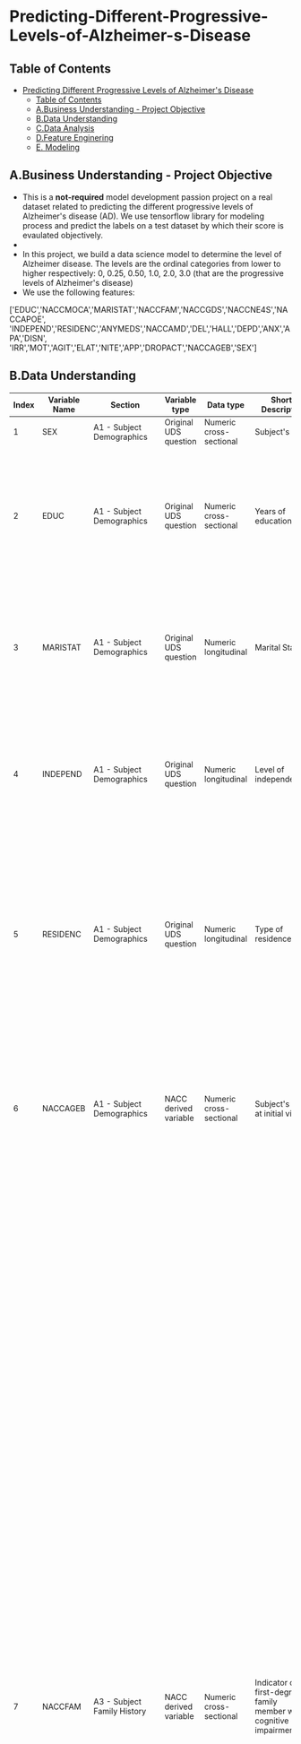 # Predicting-Different-Progressive-Levels-of-Alzheimer-s-Disease

## Table of Contents

- [Predicting Different Progressive Levels of Alzheimer's Disease](#predicting-different-progressive-levels-of-alzheimers-disease)
  - [Table of Contents](#table-of-contents)
  - [A.Business Understanding - Project Objective](#abusiness-understanding---project-objective)
  - [B.Data Understanding](#bdata-understanding)
  - [C.Data Analysis](#cdata-analysis)
  - [D.Feature Enginering](#dfeature-enginering)
  - [E. Modeling](#e-modeling)

## A.Business Understanding - Project Objective

- This is a **not-required** model development passion project on a real dataset related to predicting the different progressive levels of Alzheimer's disease (AD). We use tensorflow library for modeling process and predict the labels on a test dataset by which their score is evaulated objectively.
- 
- In this project, we build a data science model to determine the level of Alzheimer disease. The levels are the ordinal categories from lower to higher respectively: 0, 0.25, 0.50, 1.0, 2.0, 3.0 (that are the progressive levels of Alzheimer's disease)
- We use the following features:

['EDUC','NACCMOCA','MARISTAT','NACCFAM','NACCGDS','NACCNE4S','NACCAPOE', 'INDEPEND','RESIDENC','ANYMEDS','NACCAMD','DEL','HALL','DEPD','ANX','APA','DISN', 'IRR','MOT','AGIT','ELAT','NITE','APP','DROPACT','NACCAGEB','SEX']

## B.Data Understanding


| Index | Variable Name | Section                                             | Variable type         | Data type               | Short Descriptor                                                  | Data Source | Allowable codes                                                                                                                                                                                                                                                                                              | Missing Codes | Description / derivation                                                                                                                                                                                                                                                                                                                                                                                                                                                                                                                                                                                                                                                                                                                                                                                                                                                                                                                                                                                                                                                                                                                                                                                                                                                                                                                                                                                                                                                                                                                                                                                                                                                                                                                                                                                                                                                                                                                                                                                                                                                                                                                                                                                                                                        |
| ----- | ------------- | --------------------------------------------------- | --------------------- | ----------------------- | ----------------------------------------------------------------- | ----------- | ------------------------------------------------------------------------------------------------------------------------------------------------------------------------------------------------------------------------------------------------------------------------------------------------------------ | ------------- | --------------------------------------------------------------------------------------------------------------------------------------------------------------------------------------------------------------------------------------------------------------------------------------------------------------------------------------------------------------------------------------------------------------------------------------------------------------------------------------------------------------------------------------------------------------------------------------------------------------------------------------------------------------------------------------------------------------------------------------------------------------------------------------------------------------------------------------------------------------------------------------------------------------------------------------------------------------------------------------------------------------------------------------------------------------------------------------------------------------------------------------------------------------------------------------------------------------------------------------------------------------------------------------------------------------------------------------------------------------------------------------------------------------------------------------------------------------------------------------------------------------------------------------------------------------------------------------------------------------------------------------------------------------------------------------------------------------------------------------------------------------------------------------------------------------------------------------------------------------------------------------------------------------------------------------------------------------------------------------------------------------------------------------------------------------------------------------------------------------------------------------------------------------------------------------------------------------------------------------------------------------- |
| 1     | SEX           | A1 - Subject Demographics                           | Original UDS question | Numeric cross-sectional | Subject's sex                                                     | rdd         | 1 = Male<br>2 = Female                                                                                                                                                                                                                                                                                       |               |                                                                                                                                                                                                                                                                                                                                                                                                                                                                                                                                                                                                                                                                                                                                                                                                                                                                                                                                                                                                                                                                                                                                                                                                                                                                                                                                                                                                                                                                                                                                                                                                                                                                                                                                                                                                                                                                                                                                                                                                                                                                                                                                                                                                                                                                 |
| 2     | EDUC          | A1 - Subject Demographics                           | Original UDS question | Numeric cross-sectional | Years of education                                                | rdd         | 0 - 36<br>99 = Unknown                                                                                                                                                                                                                                                                                       |               | In general,<br>12 = high school or GRE,<br>16 = bachelor's degree,<br>18 = master's degree,<br>20 = doctorate.<br>Note that although this variable is not collected at follow-up visits, the value from the initial visit will be shown at all follow-up visits.                                                                                                                                                                                                                                                                                                                                                                                                                                                                                                                                                                                                                                                                                                                                                                                                                                                                                                                                                                                                                                                                                                                                                                                                                                                                                                                                                                                                                                                                                                                                                                                                                                                                                                                                                                                                                                                                                                                                                                                                |
| 3     | MARISTAT      | A1 - Subject Demographics                           | Original UDS question | Numeric longitudinal    | Marital Status                                                    | rdd         | 1 = Married<br>2 = Widowed<br>3 = Divorced<br>4 = Separated<br>5 = Never married (for marriage was annulled)<br>6 = Living as married/domestic partner<br>8 = Other or unknown                                                                                                                               |               | Note that in v1– 2 there was an option for “other” status. These have been recoded to maristat = 9.                                                                                                                                                                                                                                                                                                                                                                                                                                                                                                                                                                                                                                                                                                                                                                                                                                                                                                                                                                                                                                                                                                                                                                                                                                                                                                                                                                                                                                                                                                                                                                                                                                                                                                                                                                                                                                                                                                                                                                                                                                                                                                                                                             |
| 4     | INDEPEND      | A1 - Subject Demographics                           | Original UDS question | Numeric longitudinal    | Level of independence                                             | rdd         | 1 = Able to live independently<br>2 = Requires some assistance with complex activities<br>3 = Requires some assistance with basic activities<br>4 = Completely dependent<br>9 = Unknown                                                                                                                      |               |                                                                                                                                                                                                                                                                                                                                                                                                                                                                                                                                                                                                                                                                                                                                                                                                                                                                                                                                                                                                                                                                                                                                                                                                                                                                                                                                                                                                                                                                                                                                                                                                                                                                                                                                                                                                                                                                                                                                                                                                                                                                                                                                                                                                                                                                 |
| 5     | RESIDENC      | A1 - Subject Demographics                           | Original UDS question | Numeric longitudinal    | Type of residence                                                 | rdd         | 1 = Single- or multi-family private residence<br>(apartment, condo, house)<br>2 = Retirement community or independent group living<br>3 = Assisted living, adult family home, or boarding home<br>4 = Skilled nursing facility, nursing home, hospital, or hospice<br>9 = Other or unknown                   |               | Note that in v1– 2 there was an option for “other” type of residence. These have been recoded to residenc = 9.                                                                                                                                                                                                                                                                                                                                                                                                                                                                                                                                                                                                                                                                                                                                                                                                                                                                                                                                                                                                                                                                                                                                                                                                                                                                                                                                                                                                                                                                                                                                                                                                                                                                                                                                                                                                                                                                                                                                                                                                                                                                                                                                                  |
| 6     | NACCAGEB      | A1 - Subject Demographics                           | NACC derived variable | Numeric cross-sectional | Subject's age at initial visit                                    | rdd         | 18 - 120                                                                                                                                                                                                                                                                                                     |               | Birth month and year are required elements in the UDS; however, birth day is not collected. To calculate naccageb, birth day is set to 1 for all subjects. Baseline age is then computed as initial visit date minus birth date. Note that although this variable is listed for all visits, it does not change across visits; it is cross-sectional.                                                                                                                                                                                                                                                                                                                                                                                                                                                                                                                                                                                                                                                                                                                                                                                                                                                                                                                                                                                                                                                                                                                                                                                                                                                                                                                                                                                                                                                                                                                                                                                                                                                                                                                                                                                                                                                                                                            |
| 7     | NACCFAM       | A3 - Subject Family History                         | NACC derived variable | Numeric cross-sectional | Indicator of first-degree family member with cognitive impairment | rdd         | 0 = No report of a first-degree family member with cognitive impairment<br>1 = Report of at least one first-degree family member with cognitive impairment<br>9 = Unknown<br>\-4 = Not available: UDS form submitted did not collect data in this way, or a skip pattern precludes response to this question |               | UDS Form A3 version 1 – 2, submitted at all available visits: Subjects reporting at least one parent, sibling, or child with dementia at any visit will have naccfam = 1. Subjects who report no first-degree family members with dementia at all visits where Form A3 is submitted will have naccfam = 0.<br>UDS Form A3 version 3.0 or subsequent versions, submitted at all available visits: If at least one parent, sibling, or child is reported to have both a primary neurological problem/psychiatric condition of cognitive impairment/behavior change (coded as 1) and one of the primary diagnosis codes listed below at any visit, then naccfam = 1. Subjects who report all first-degree family members as having a family history absent of cognitive impairment/psychiatric condition (primary neurological problem/psychiatric condition coded as 2–8) or a primary neurological problem/psychiatric condition is reported (coded as 1), but a code other than those listed below is reported, will have naccfam = 0.<br>For subjects with Form A3 data from multiple form versions, all available data will be included in the calculation of naccfam. For example, if a family history of cognitive impairment is indicated on Form A3 using v3.0 but not on a previous version using v1–2, the subject will still have naccfam = 1.<br>Those with a submitted Form A3 (any version) who are missing data on all first-degree family members are coded as Unknown (naccfam = 9). If some first-degree family members are coded as No and some are coded as Unknown, then they are all coded as Unknown (naccfam = 9).<br>In general, a known history of cognitive impairment reported at any visit supersedes all visits with missing codes. Likewise, an indication of cognitive impairment at any visit supersedes all other visits where a history of cognitive impairment is indicated as not present. In all other conditions where reporting varies, data from the most recent visit are used to calculate naccfam.<br>If Form A3 was never submitted for any version of the UDS, naccfam will take a value of -4. Note that although this variable is listed for all visits, it does not change across visits; it is cross-sectional. |
| 8     | ANYMEDS       | A4 - Subject Medications                            | Original UDS question | Numeric longitudinal    | Subject taking any medications                                    | rdd         | 0 = No<br>1 = Yes<br>\-4 = Did not complete medications form                                                                                                                                                                                                                                                 |               | If the medications form was not completed, then anymeds = - 4.                                                                                                                                                                                                                                                                                                                                                                                                                                                                                                                                                                                                                                                                                                                                                                                                                                                                                                                                                                                                                                                                                                                                                                                                                                                                                                                                                                                                                                                                                                                                                                                                                                                                                                                                                                                                                                                                                                                                                                                                                                                                                                                                                                                                  |
| 9     | NACCAMD       | A4 - Subject Medications                            | NACC derived variable | Numeric longitudinal    | Total number of medications reported at each visit                | rdd         | 0 - 40<br>\-4 = Did not complete medications form                                                                                                                                                                                                                                                            |               | This variable provides the total number of medications reported at a visit including all prescription and over the counter medications reported on UDS Form A4 at a single visit. If the medications form was not completed, then naccamd = -4.                                                                                                                                                                                                                                                                                                                                                                                                                                                                                                                                                                                                                                                                                                                                                                                                                                                                                                                                                                                                                                                                                                                                                                                                                                                                                                                                                                                                                                                                                                                                                                                                                                                                                                                                                                                                                                                                                                                                                                                                                 |
| 10    | CDRGLOB       | B4 CDR® Plus NACC FTLD                              | Original UDS question | Numeric longitudinal    | Global CDR®                                                       | rdd         | 0.0 = No impairment<br>0.5 = Questionable impairment 1.0 = Mild impairment<br>2.0 = Moderate impairment<br>3.0 = Severe impairment                                                                                                                                                                           |               |                                                                                                                                                                                                                                                                                                                                                                                                                                                                                                                                                                                                                                                                                                                                                                                                                                                                                                                                                                                                                                                                                                                                                                                                                                                                                                                                                                                                                                                                                                                                                                                                                                                                                                                                                                                                                                                                                                                                                                                                                                                                                                                                                                                                                                                                 |
| 11    | DEL           | B5 Neuropsychiatric Inventory Questionnaire (NPI-Q) | Original UDS question | Numeric longitudinal    | Delusions in the last month                                       | rdd         | 0 = No<br>1 = Yes<br>9 = Unkown<br>\- 4 = Not available: UDS form submitted did not collect data in this way, or a skip pattern precludes response to this question<br>                                                                                                                                      |               | An option of Unknown (del=9) was added to UDS v3.0 and subsequent versions. Also note that the wording in v3.0 and subsequent versions changed to be consistent with the way the NPI-Q was originally intended to be completed; the wording changes are not expected to affect the essential meaning of the question.                                                                                                                                                                                                                                                                                                                                                                                                                                                                                                                                                                                                                                                                                                                                                                                                                                                                                                                                                                                                                                                                                                                                                                                                                                                                                                                                                                                                                                                                                                                                                                                                                                                                                                                                                                                                                                                                                                                                           |
| 12    | HALL          | B5 Neuropsychiatric Inventory Questionnaire (NPI-Q) | Original UDS question | Numeric longitudinal    | Hallucinations in the last month                                  | rdd         | 0 = No<br>1 = Yes<br>9 = Unkown<br>\- 4 = Not available: UDS form submitted did not collect data in this way, or a skip pattern precludes response to this question<br>                                                                                                                                      |               | An option of Unknown (hall = 9) was added to UDS v3.0 and subsequent versions. Also note that the wording in v3.0 and subsequent versions changed to be consistent with the way the NPI-Q was originally intended to be completed; the wording changes are not expected to affect the essential meaning of the question.                                                                                                                                                                                                                                                                                                                                                                                                                                                                                                                                                                                                                                                                                                                                                                                                                                                                                                                                                                                                                                                                                                                                                                                                                                                                                                                                                                                                                                                                                                                                                                                                                                                                                                                                                                                                                                                                                                                                        |
| 13    | AGIT          | B5 Neuropsychiatric Inventory Questionnaire (NPI-Q) | Original UDS question | Numeric longitudinal    | Agitation or aggression in the last month                         | rdd         | 0 = No<br>1 = Yes<br>9 = Unkown<br>\- 4 = Not available: UDS form submitted did not collect data in this way, or a skip pattern precludes response to this question<br>                                                                                                                                      |               | An option of Unknown (agit = 9) was added to UDS v3.0 and subsequent versions. Also note that the wording in v3.0 and subsequent versions changed to be consistent with the way the NPI-Q was originally intended to be completed; the wording changes are not expected to affect the essential meaning of the question.                                                                                                                                                                                                                                                                                                                                                                                                                                                                                                                                                                                                                                                                                                                                                                                                                                                                                                                                                                                                                                                                                                                                                                                                                                                                                                                                                                                                                                                                                                                                                                                                                                                                                                                                                                                                                                                                                                                                        |
| 14    | DEPD          | B5 Neuropsychiatric Inventory Questionnaire (NPI-Q) | Original UDS question | Numeric longitudinal    | Depression or dysphoria in the last month                         | rdd         | 0 = No<br>1 = Yes<br>9 = Unkown<br>\- 4 = Not available: UDS form submitted did not collect data in this way, or a skip pattern precludes response to this question<br>                                                                                                                                      |               | An option of Unknown (depd = 9) was added to UDS v3.0 and subsequent versions. Also note that the wording in v3.0 and subsequent versions changed to be consistent with the way the NPI-Q was originally intended to be completed; the wording changes are not expected to affect the essential meaning of the question.                                                                                                                                                                                                                                                                                                                                                                                                                                                                                                                                                                                                                                                                                                                                                                                                                                                                                                                                                                                                                                                                                                                                                                                                                                                                                                                                                                                                                                                                                                                                                                                                                                                                                                                                                                                                                                                                                                                                        |
| 15    | ANX           | B5 Neuropsychiatric Inventory Questionnaire (NPI-Q) | Original UDS question | Numeric longitudinal    | Anxiety in the last month                                         | rdd         | 0 = No<br>1 = Yes<br>9 = Unkown<br>\- 4 = Not available: UDS form submitted did not collect data in this way, or a skip pattern precludes response to this question<br>                                                                                                                                      |               | An option of Unknown (anx = 9) was added to UDS v3.0 and subsequent versions. Also note that the wording in v3.0 and subsequent versions changed to be consistent with the way the NPI-Q was originally intended to be completed; the wording changes are not expected to affect the essential meaning of the question.                                                                                                                                                                                                                                                                                                                                                                                                                                                                                                                                                                                                                                                                                                                                                                                                                                                                                                                                                                                                                                                                                                                                                                                                                                                                                                                                                                                                                                                                                                                                                                                                                                                                                                                                                                                                                                                                                                                                         |
| 16    | ELAT          | B5 Neuropsychiatric Inventory Questionnaire (NPI-Q) | Original UDS question | Numeric longitudinal    | Elation or euphoria in the last month                             | rdd         | 0 = No<br>1 = Yes<br>9 = Unkown<br>\- 4 = Not available: UDS form submitted did not collect data in this way, or a skip pattern precludes response to this question<br>                                                                                                                                      |               | An option of Unknown (elat = 9) was added to UDS v3.0 and subsequent versions. Also note that the wording in v3.0 and subsequent versions changed to be consistent with the way the NPI-Q was originally intended to be completed; the wording changes are not expected to affect the essential meaning of the question.                                                                                                                                                                                                                                                                                                                                                                                                                                                                                                                                                                                                                                                                                                                                                                                                                                                                                                                                                                                                                                                                                                                                                                                                                                                                                                                                                                                                                                                                                                                                                                                                                                                                                                                                                                                                                                                                                                                                        |
| 17    | APA           | B5 Neuropsychiatric Inventory Questionnaire (NPI-Q) | Original UDS question | Numeric longitudinal    | Apathy or indifference in the last month                          | rdd         | 0 = No<br>1 = Yes<br>9 = Unkown<br>\- 4 = Not available: UDS form submitted did not collect data in this way, or a skip pattern precludes response to this question<br>                                                                                                                                      |               | An option of Unknown (apa = 9) was added to UDS v3.0 and subsequent versions. Also note that the wording in v3.0 and subsequent versions changed to be consistent with the way the NPI-Q was originally intended to be completed; the wording changes are not expected to affect the essential meaning of the question.                                                                                                                                                                                                                                                                                                                                                                                                                                                                                                                                                                                                                                                                                                                                                                                                                                                                                                                                                                                                                                                                                                                                                                                                                                                                                                                                                                                                                                                                                                                                                                                                                                                                                                                                                                                                                                                                                                                                         |
| 18    | DISN          | B5 Neuropsychiatric Inventory Questionnaire (NPI-Q) | Original UDS question | Numeric longitudinal    | Disinhibition in the last month                                   | rdd         | 0 = No<br>1 = Yes<br>9 = Unkown<br>\- 4 = Not available: UDS form submitted did not collect data in this way, or a skip pattern precludes response to this question<br>                                                                                                                                      |               | An option of Unknown (disn = 9) was added to UDS v3.0 and subsequent versions. Also note that the wording in v3.0 and subsequent versions changed to be consistent with the way the NPI-Q was originally intended to be completed; the wording changes are not expected to affect the essential meaning of the question.                                                                                                                                                                                                                                                                                                                                                                                                                                                                                                                                                                                                                                                                                                                                                                                                                                                                                                                                                                                                                                                                                                                                                                                                                                                                                                                                                                                                                                                                                                                                                                                                                                                                                                                                                                                                                                                                                                                                        |
| 19    | IRR           | B5 Neuropsychiatric Inventory Questionnaire (NPI-Q) | Original UDS question | Numeric longitudinal    | Irritability or lability in the last month                        | rdd         | 0 = No<br>1 = Yes<br>9 = Unkown<br>\- 4 = Not available: UDS form submitted did not collect data in this way, or a skip pattern precludes response to this question<br>                                                                                                                                      |               | An option of Unknown (irr = 9) was added to UDS v3.0 and subsequent versions. Also note that the wording in v3.0 and subsequent versions changed to be consistent with the way the NPI-Q was originally intended to be completed; the wording changes are not expected to affect the essential meaning of the question.                                                                                                                                                                                                                                                                                                                                                                                                                                                                                                                                                                                                                                                                                                                                                                                                                                                                                                                                                                                                                                                                                                                                                                                                                                                                                                                                                                                                                                                                                                                                                                                                                                                                                                                                                                                                                                                                                                                                         |
| 20    | MOT           | B5 Neuropsychiatric Inventory Questionnaire (NPI-Q) | Original UDS question | Numeric longitudinal    | Motor disturbance in the last month                               | rdd         | 0 = No<br>1 = Yes<br>9 = Unkown<br>\- 4 = Not available: UDS form submitted did not collect data in this way, or a skip pattern precludes response to this question<br>                                                                                                                                      |               | An option of Unknown (mot = 9) was added to UDS v3.0 and subsequent versions. Also note that the wording in v3.0 and subsequent versions changed to be consistent with the way the NPI-Q was originally intended to be completed; the wording changes are not expected to affect the essential meaning of the question.                                                                                                                                                                                                                                                                                                                                                                                                                                                                                                                                                                                                                                                                                                                                                                                                                                                                                                                                                                                                                                                                                                                                                                                                                                                                                                                                                                                                                                                                                                                                                                                                                                                                                                                                                                                                                                                                                                                                         |
| 21    | NITE          | B5 Neuropsychiatric Inventory Questionnaire (NPI-Q) | Original UDS question | Numeric longitudinal    | Nighttime behaviors in the last month                             | rdd         | 0 = No<br>1 = Yes<br>9 = Unkown<br>\- 4 = Not available: UDS form submitted did not collect data in this way, or a skip pattern precludes response to this question<br>                                                                                                                                      |               | An option of Unknown (nite = 9) was added to UDS v3.0 and subsequent versions. Also note that the wording in v3.0 and subsequent versions changed to be consistent with the way the NPI-Q was originally intended to be completed; the wording changes are not expected to affect the essential meaning of the question.                                                                                                                                                                                                                                                                                                                                                                                                                                                                                                                                                                                                                                                                                                                                                                                                                                                                                                                                                                                                                                                                                                                                                                                                                                                                                                                                                                                                                                                                                                                                                                                                                                                                                                                                                                                                                                                                                                                                        |
| 22    | APP           | B5 Neuropsychiatric Inventory Questionnaire (NPI-Q) | Original UDS question | Numeric longitudinal    | Appetite and eating problems in the last month                    | rdd         | 0 = No<br>1 = Yes<br>9 = Unkown<br>\- 4 = Not available: UDS form submitted did not collect data in this way, or a skip pattern precludes response to this question<br>                                                                                                                                      |               | An option of Unknown (app = 9) was added to UDS v3.0 and subsequent versions. Also note that the wording in v3.0 and subsequent versions changed to be consistent with the way the NPI-Q was originally intended to be completed; the wording changes are not expected to affect the essential meaning of the question.                                                                                                                                                                                                                                                                                                                                                                                                                                                                                                                                                                                                                                                                                                                                                                                                                                                                                                                                                                                                                                                                                                                                                                                                                                                                                                                                                                                                                                                                                                                                                                                                                                                                                                                                                                                                                                                                                                                                         |
| 23    | NACCGDS       | B6 Geriatric Depression Scale (GDS)                 | NACC derived variable | Numeric longitudinal    | Total GDS Score                                                   | rdd         | 0 - 15<br>88 = Could not be calculated<br>\- 4 = Not available: UDS form submitted did not collect data in this way, or a skip pattern precludes response to this question                                                                                                                                   |               | In earlier versions of the UDS, Centers were not given instructions on how to calculate the total GDS score if three or fewer GDS items were missing. NACC has created a new derived variable for Total GDS score so that subjects who were given the GDS in the earlier versions of UDS v1 will have a total GDS score if they skipped three or fewer items on the questionnaire. If the subject was missing more than three of the 15 items on the GDS for any UDS version, naccgds = 88. The UDS Coding Guidebook for Form B6 provides the algorithm for calculating the GDS score when three or fewer items are missing.                                                                                                                                                                                                                                                                                                                                                                                                                                                                                                                                                                                                                                                                                                                                                                                                                                                                                                                                                                                                                                                                                                                                                                                                                                                                                                                                                                                                                                                                                                                                                                                                                                    |
| 24    | DROPACT       | B6 Geriatric Depression Scale (GDS)                 | Original UDS question | Numeric longitudinal    | Have you dropped many of your activities and interests?           | rdd         | 0 = No<br>1 = Yes<br>9 = Did not answer<br>\- 4 = Not available: UDS form submitted did not collect data in this way, or a skip pattern precludes response to this question<br>                                                                                                                              |               | Note that an option of 9 = Did not answer was added to UDS v3.0 and subsequent versions.                                                                                                                                                                                                                                                                                                                                                                                                                                                                                                                                                                                                                                                                                                                                                                                                                                                                                                                                                                                                                                                                                                                                                                                                                                                                                                                                                                                                                                                                                                                                                                                                                                                                                                                                                                                                                                                                                                                                                                                                                                                                                                                                                                        |
| 25    | NACCAPOE      |                                                     | NACC derived variable | Numeric cross-sectional | APOE genotype                                                     | rdd-genetic | 1 = e3,e3<br>2 = e3,e4<br>3 = e3,e2<br>4 = e4,e4<br>5 = e4,e2<br>6 = e2,e2<br>9 = Missing/ unknown/ not assessed                                                                                                                                                                                             |               | APOE genotype is run independently by the ADC and reported to NACC on the NACC Neuropathology Form. APOE genotype is also reported by ADGC and NCRAD. In the rare case that the ADC-reported genotype and the genotype reported by ADGC are not the same, the genotype is set to 9 = Missing for that subject.                                                                                                                                                                                                                                                                                                                                                                                                                                                                                                                                                                                                                                                                                                                                                                                                                                                                                                                                                                                                                                                                                                                                                                                                                                                                                                                                                                                                                                                                                                                                                                                                                                                                                                                                                                                                                                                                                                                                                  |
| 26    | NACCNE4S      |                                                     | NACC derived variable | Numeric cross-sectional | Number of APOE e4 alleles                                         | rdd-genetic | 0 = No e4 allele<br>1 = 1 copy of e4 allele<br>2 = 2 copies of e4 allele<br>9 = Missing/ unknown/ not assessed                                                                                                                                                                                               |               | APOE genotype is run independently by the ADC and reported to NACC on the NACC Neuropathology Form. APOE genotype is also reported by ADGC and NCRAD. In the rare case that the ADC-reported genotype and the genotype reported by ADGC are not the same, the genotype is set to 9 = Missing for that subject.                                                                                                                                                                                                                                                                                                                                                                                                                                                                                                                                                                                                                                                                                                                                                                                                                                                                                                                                                                                                                                                                                                                                                                                                                                                                                                                                                                                                                                                                                                                                                                                                                                                                                                                                                                                                                                                                                                                                                  |

- The shape of the dataset is (9180, 38)
  - There are 9180 observations and 38 variables.
- There is no missing values in the dataset.
- In 38 variables, 32 of them contain categorical data, 6 of them numerical data and 32 nominal data.
  - Categorical column names: ['NACCFAM', 'NACCNE4S', 'ANYMEDS', 'DEL', 'HALL', 'DEPD', 'ANX', 'APA', 'DISN', 'IRR', 'MOT', 'AGIT', 'ELAT', 'NITE', 'APP', 'DROPACT', 'SEX', 'MARISTAT_1', 'MARISTAT_2', 'MARISTAT_3', 'MARISTAT_4', 'MARISTAT_5', 'MARISTAT_6', 'INDEPEND_1', 'INDEPEND_2', 'INDEPEND_3', 'INDEPEND_4', 'RESIDENC_1', 'RESIDENC_2', 'RESIDENC_3', 'RESIDENC_4', 'CDRGLOB'] 
  - Numerical column names: ['EDUC', 'NACCMOCA', 'NACCGDS', 'NACCAPOE', 'NACCAMD', 'NACCAGEB']
  - Nominal column names: ['NACCFAM', 'NACCNE4S', 'ANYMEDS', 'DEL', 'HALL', 'DEPD', 'ANX', 'APA', 'DISN', 'IRR', 'MOT', 'AGIT', 'ELAT', 'NITE', 'APP', 'DROPACT', 'SEX', 'MARISTAT_1', 'MARISTAT_2', 'MARISTAT_3', 'MARISTAT_4', 'MARISTAT_5', 'MARISTAT_6', 'INDEPEND_1', 'INDEPEND_2', 'INDEPEND_3', 'INDEPEND_4', 'RESIDENC_1', 'RESIDENC_2', 'RESIDENC_3', 'RESIDENC_4', 'CDRGLOB']


![Histogram of Binary Target Categories (Before SMOTE Oversampling)](Histogram%20of%20Binary%20Target%20Categories%20(Before%20SMOTE%20Oversampling).png)

## C.Data Analysis

- No data dropping process was performed.
- Quantile values were determined as 0.25 and 0.75, and the values above these values were perceived as outlier and the upper and lower values were equalized to Threshold values.
- There was no missing data.

![](Relationship%20between%20B5%20Neuropsychiatric%20Inventory%20Questionnaire%20Features%20-%20Sex%20-%20Alzheimer%20Impairment%20Level.png)

- In both male and female patients, it was observed that anxiety, depression, irritability and apathy values affect moderate impairment.
- Chi-Square test was performed for nominal variables.At the end of this, the P-Value value of more than 0.5 ['naccfam', 'maristat_4', 'maristat_6'] was decided not to use the model.
- ANOVA test was performed for numerical variables. At the end of this, it was observed that the P-Value value was not larger than 0.5.

## D.Feature Enginering

- Label Encoding was performed. But it was found that there was no column that should be made Label Encoding.
- One-Hot Encoding was performed. At the end of this, It was observed that this process should be done in two features (['NACCNE4S', 'NACCAPOE']).

## E. Modeling

- The data imbalance in the train datas was removed with Smote OversamPling before the model was performed.

![Histogram of Binary Target Categories (After SMOTE Oversampling)](Histogram%20of%20Binary%20Target%20Categories%20(After%20SMOTE%20Oversampling).png)

- Two different stages were established in models.
  - Baseline Model
  - Estimator / Classifier Selection (Hyperparameter Tuning)

![Comparison of Validation Accuracy Result - Validation Tunned Accuracy Result](Comparison%20of%20Validation%20Accuracy%20Result%20-%20Validation%20Tunned%20Accuracy%20Result.png)

![Comparison of Test Accuracy Result - Test Tunned Accuracy Result](Comparison%20of%20Test%20Accuracy%20Result%20-%20Test%20Tunned%20Accuracy%20Result.png)
